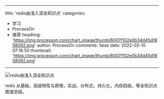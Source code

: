 
---
title: 'redis由浅入深全知识点'
categories: 
 - 学习
 - ProcessOn
 - 推荐
headimg: 'https://img.processon.com/chart_image/thumb/6007f102e0b34d45d1658092.png'
author: ProcessOn
comments: false
date: 2022-02-10 07:18:50
thumbnail: 'https://img.processon.com/chart_image/thumb/6007f102e0b34d45d1658092.png'
---

<div>   
<img class="thumb" alt="redis由浅入深全知识点" src="https://img.processon.com/chart_image/thumb/6007f102e0b34d45d1658092.png" referrerpolicy="no-referrer">
<p>redis 从基础，高级特性与原理，实战，分布式，持久化，内存回收。等全知识点图谱总结。</p>  
</div>
            